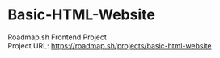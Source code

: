 # Basic-HTML-Website

Roadmap.sh Frontend Project <br/>
Project URL: https://roadmap.sh/projects/basic-html-website
